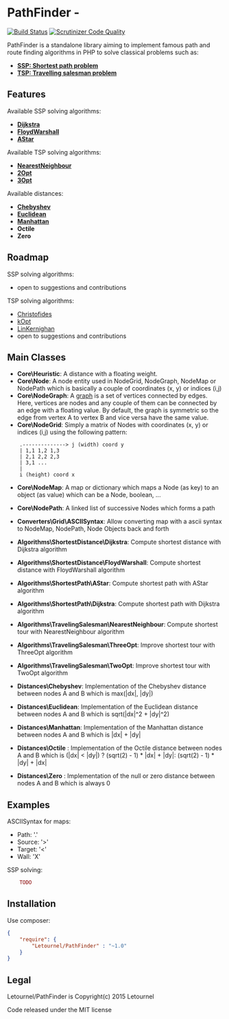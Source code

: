 PathFinder - 
=========
[![Build Status](https://travis-ci.org/letournel/path-finder.svg?branch=master)](https://travis-ci.org/letournel/path-finder)
[![Scrutinizer Code Quality](https://scrutinizer-ci.com/g/letournel/path-finder/badges/quality-score.png?b=master)](https://scrutinizer-ci.com/g/letournel/path-finder/?branch=master)

PathFinder is a standalone library aiming to implement famous path and route finding algorithms in PHP to solve classical problems such as:
- **[SSP: Shortest path problem](http://en.wikipedia.org/wiki/Shortest_path_problem)**
- **[TSP: Travelling salesman problem](http://en.wikipedia.org/wiki/Travelling_salesman_problem)**

Features
--------

Available SSP solving algorithms:
- **[Dijkstra](http://en.wikipedia.org/wiki/Dijkstra%27s_algorithm)**
- **[FloydWarshall](http://en.wikipedia.org/wiki/Floyd%E2%80%93Warshall_algorithm)**
- **[AStar](http://en.wikipedia.org/wiki/A*_search_algorithm)**

Available TSP solving algorithms:
- **[NearestNeighbour](http://en.wikipedia.org/wiki/Nearest_neighbour_algorithm)**
- **[2Opt](http://en.wikipedia.org/wiki/2-opt)**
- **[3Opt](http://en.wikipedia.org/wiki/3-opt)**

Available distances:
- **[Chebyshev](http://en.wikipedia.org/wiki/Chebyshev_distance)**
- **[Euclidean](http://en.wikipedia.org/wiki/Euclidean_distance)**
- **[Manhattan](http://en.wikipedia.org/wiki/Manhattan_distance)**
- **Octile**
- **Zero**

Roadmap
-------

SSP solving algorithms:
* open to suggestions and contributions

TSP solving algorithms:
* [Christofides](http://en.wikipedia.org/wiki/Christofides_algorithm)
* [kOpt](http://en.wikipedia.org/wiki/k-opt)
* [LinKernighan](http://en.wikipedia.org/wiki/Lin%E2%80%93Kernighan_heuristic)
* open to suggestions and contributions


Main Classes
------------
- **Core\Heuristic**: A distance with a floating weight.
- **Core\Node**: A node entity used in NodeGrid, NodeGraph, NodeMap or NodePath which is basically a couple of coordinates (x, y) or indices (i,j)
- **Core\NodeGraph**: A [graph](http://en.wikipedia.org/wiki/Graph_(mathematics)) is a set of vertices connected by edges. Here, vertices are nodes and any couple of them can be connected by an edge with a floating value. By default, the graph is symmetric so the edge from vertex A to vertex B and vice versa have the same value.
- **Core\NodeGrid**: Simply a matrix of Nodes with coordinates (x, y) or indices (i,j) using the following pattern:
```
    .--------------> j (width) coord y
    | 1,1 1,2 1,3
    | 2,1 2,2 2,3
    | 3,1 ...
    |
    i (height) coord x
```
- **Core\NodeMap**: A map or dictionary which maps a Node (as key) to an object (as value) which can be a Node, boolean, ...
- **Core\NodePath**: A linked list of successive Nodes which forms a path

- **Converters\Grid\ASCIISyntax**: Allow converting map with a ascii syntax to NodeMap, NodePath, Node Objects back and forth

- **Algorithms\ShortestDistance\Dijkstra**: Compute shortest distance with Dijkstra algorithm
- **Algorithms\ShortestDistance\FloydWarshall**: Compute shortest distance with FloydWarshall algorithm

- **Algorithms\ShortestPath\AStar**: Compute shortest path with AStar algorithm
- **Algorithms\ShortestPath\Dijkstra**: Compute shortest path with Dijkstra algorithm

- **Algorithms\TravelingSalesman\NearestNeighbour**: Compute shortest tour with NearestNeighbour algorithm
- **Algorithms\TravelingSalesman\ThreeOpt**: Improve shortest tour with ThreeOpt algorithm
- **Algorithms\TravelingSalesman\TwoOpt**: Improve shortest tour with TwoOpt algorithm

- **Distances\Chebyshev**: Implementation of the Chebyshev distance between nodes A and B which is max(|dx|, |dy|)
- **Distances\Euclidean**: Implementation of the Euclidean distance between nodes A and B which is sqrt(|dx|^2 + |dy|^2)
- **Distances\Manhattan**: Implementation of the Manhattan distance between nodes A and B which is |dx| + |dy|
- **Distances\Octile** : Implementation of the Octile distance between nodes A and B which is (|dx| < |dy|) ? (sqrt(2) - 1) * |dx| + |dy|: (sqrt(2) - 1) * |dy| + |dx|
- **Distances\Zero** : Implementation of the null or zero distance between nodes A and B which is always 0


Examples
--------

ASCIISyntax for maps:
* Path: '.'
* Source: '>'
* Target: '<'
* Wall: 'X'

SSP solving:
```php
    TODO
```

Installation
------------
Use composer:
```json
{
    "require": {
        "Letournel/PathFinder" : "~1.0"
    }
}
```

Legal
-----
Letournel/PathFinder is Copyright(c) 2015 Letournel

Code released under the MIT license

